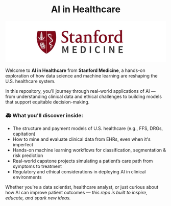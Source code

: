 <h1 align="center">AI in Healthcare</h1>

<p align="center">
  <img src="https://github.com/sobcza11/AI-in-Healthcare-Stanford/blob/main/_supporting/med_sch.png" alt="Stanford Medical School">
</p>

Welcome to **AI in Healthcare** from **Stanford Medicine**, a hands-on exploration of how data science and machine learning are reshaping the U.S. healthcare system.

In this repository, you'll journey through real-world applications of AI — from understanding clinical data and ethical challenges to building models that support equitable decision-making.

### 🚑 What you'll discover inside:
- The structure and payment models of U.S. healthcare (e.g., FFS, DRGs, capitation)  
- How to mine and evaluate clinical data from EHRs, even when it's imperfect  
- Hands-on machine learning workflows for classification, segmentation & risk prediction  
- Real-world capstone projects simulating a patient’s care path from symptoms to treatment  
- Regulatory and ethical considerations in deploying AI in clinical environments

Whether you're a data scientist, healthcare analyst, or just curious about how AI can improve patient outcomes — *this repo is built to inspire, educate, and spark new ideas.*
